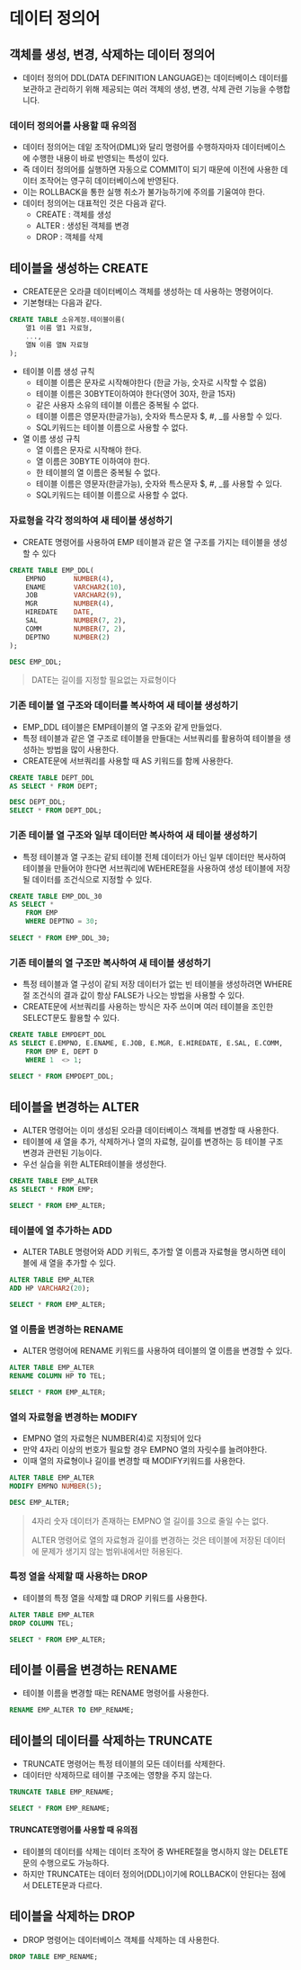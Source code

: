 # 데이터 정의어

## 객체를 생성, 변경, 삭제하는 데이터 정의어

- 데이터 정의어 DDL(DATA DEFINITION LANGUAGE)는 데이터베이스 데이터를 보관하고 관리하기 위해 제공되는 여러 객체의 생성, 변경, 삭제 관련 기능을 수행합니다.

### 데이터 정의어를 사용할 때 유의점

- 데이터 정의어는 데잍 조작어(DML)와 달리 명령어를 수행하자마자 데이터베이스에 수행한 내용이 바로 반영되는 특성이 있다.
- 즉 데이터 정의어를 실행하면 자동으로 COMMIT이 되기 때문에 이전에 사용한 데이터 조작어는 영구히 데이터베이스에 반영된다.
- 이는 ROLLBACK을 통한 실행 취소가 불가능하기에 주의를 기울여야 한다.
- 데이터 정의어는 대표적인 것은 다음과 같다.
  - CREATE : 객체를 생성
  - ALTER : 생성된 객체를 변경
  - DROP : 객체를 삭제

## 테이블을 생성하는 CREATE

- CREATE문은 오라클 데이터베이스 객체를 생성하는 데 사용하는 명령어이다.
- 기본형태는 다음과 같다.

```SQL
CREATE TABLE 소유계정.테이블이름(
	열1 이름 열1 자료형,
    ...,
   	열N 이름 열N 자료형
);
```

- 테이블 이름 생성 규칙
  - 테이블 이름은 문자로 시작해야한다 (한글 가능, 숫자로 시작할 수 없음)
  - 테이블 이름은 30BYTE이하여야 한다(영어 30자, 한글 15자)
  - 같은 사용자 소유의 테이블 이름은 중복될 수 없다.
  - 테이블 이름은 영문자(한글가능), 숫자와 특스문자 $, #, _를 사용할 수 있다.
  - SQL키워드는 테이블 이름으로 사용할 수 없다.
- 열 이름 생성 규칙
  - 열 이름은 문자로 시작해야 한다.
  - 열 이름은 30BYTE 이하여야 한다.
  - 한 테이블의 열 이름은 중복될 수 없다.
  - 테이블 이름은 영문자(한글가능), 숫자와 특스문자 $, #, _를 사용할 수 있다.
  - SQL키워드는 테이블 이름으로 사용할 수 없다.

### 자료형을 각각 정의하여 새 테이블 생성하기

- CREATE 명령어를 사용하여 EMP 테이블과 같은 열 구조를 가지는 테이블을 생성할 수 있다

```SQL
CREATE TABLE EMP_DDL(
	EMPNO		NUMBER(4),
    ENAME		VARCHAR2(10),
    JOB			VARCHAR2(9),
    MGR			NUMBER(4),
    HIREDATE	DATE,
    SAL			NUMBER(7, 2),
    COMM		NUMBER(7, 2),
    DEPTNO		NUMBER(2)
);

DESC EMP_DDL;
```

> DATE는 길이를 지정할 필요없는 자료형이다

### 기존 테이블 열 구조와 데이터를 복사하여 새 테이블 생성하기

- EMP_DDL 테이블은 EMP테이블의 열 구조와 같게 만들었다.
- 특정 테이블과 같은 열 구조로 테이블을 만들대는 서브쿼리를 활용하여 테이블을 생성하는 방법을 많이 사용한다.
- CREATE문에 서브쿼리를 사용할 때 AS 키워드를 함께 사용한다.

```SQL
CREATE TABLE DEPT_DDL
AS SELECT * FROM DEPT;

DESC DEPT_DDL;
SELECT * FROM DEPT_DDL;
```

### 기존 테이블 열 구조와 일부 데이터만 복사하여 새 테이블 생성하기

- 특정 테이블과 열 구조는 같되 테이블 전체 데이터가 아닌 일부 데이터만 복사하여 테이블을 만들어야 한다면 서브쿼리에 WEHERE절을 사용하여 생성 테이블에 저장될 데이터를 조건식으로 지정할 수 있다.

```SQL
CREATE TABLE EMP_DDL_30
AS SELECT *
	FROM EMP
	WHERE DEPTNO = 30;
	
SELECT * FROM EMP_DDL_30;
```

### 기존 테이블의 열 구조만 복사하여 새 테이블 생성하기

- 특정 테이블과 열 구성이 같되 저장 데이터가 없는 빈 테이블을 생성하려면 WHERE절 조건식의 결과 값이 항상 FALSE가 나오는 방법을 사용할 수 있다.
- CREATE문에 서브쿼리를 사용하는 방식은 자주 쓰이며 여러 테이블을 조인한 SELECT문도 활용할 수 있다.

```SQL
CREATE TABLE EMPDEPT_DDL
AS SELECT E.EMPNO, E.ENAME, E.JOB, E.MGR, E.HIREDATE, E.SAL, E.COMM, 			D.DEPTNO, D.DNAME, D.LOC
	FROM EMP E, DEPT D
	WHERE 1  <> 1;
	
SELECT * FROM EMPDEPT_DDL;
```

## 테이블을 변경하는 ALTER

- ALTER 명령어는 이미 생성된 오라클 데이터베이스 객체를 변경할 때 사용한다.
- 테이블에 새 열을 추가, 삭제하거나 열의 자료형, 길이를 변경하는 등 테이블 구조 변경과 관련된 기능이다.
- 우선 실습을 위한 ALTER테이블을 생성한다.

```SQL
CREATE TABLE EMP_ALTER
AS SELECT * FROM EMP;

SELECT * FROM EMP_ALTER;
```

### 테이블에 열 추가하는 ADD

- ALTER TABLE 명령어와 ADD 키워드, 추가할 열 이름과 자료형을 명시하면 테이블에 새 열을 추가할 수 있다.

```SQL
ALTER TABLE EMP_ALTER
ADD HP VARCHAR2(20);

SELECT * FROM EMP_ALTER;
```

### 열 이름을 변경하는 RENAME

- ALTER 명령어에 RENAME 키워드를 사용하여 테이블의 열 이름을 변경할 수 있다.

```SQL
ALTER TABLE EMP_ALTER
RENAME COLUMN HP TO TEL;

SELECT * FROM EMP_ALTER;
```

### 열의 자료형을 변경하는 MODIFY

- EMPNO 열의 자료형은 NUMBER(4)로 지정되어 있다
- 만약 4자리 이상의 번호가 필요할 경우 EMPNO 열의 자릿수를 늘려야한다.
- 이때 열의 자료형이나 길이를 변경할 때 MODIFY키워드를 사용한다.

```SQL
ALTER TABLE EMP_ALTER
MODIFY EMPNO NUMBER(5);

DESC EMP_ALTER;
```

> 4자리 숫자 데이터가 존재하는 EMPNO 열 길이를 3으로 줄일 수는 없다.
>
> ALTER 명령어로 열의 자료형과 길이를 변경하는 것은 테이블에 저장된 데이터에 문제가 생기지 않는 범위내에서만 허용된다.

### 특정 열을 삭제할 때 사용하는 DROP

- 테이블의 특정 열을 삭제할 떄 DROP 키워드를 사용한다.

```SQL
ALTER TABLE EMP_ALTER
DROP COLUMN TEL;

SELECT * FROM EMP_ALTER;
```

## 테이블 이름을 변경하는 RENAME

- 테이블 이름을 변경할 때는 RENAME 명령어를 사용한다.

```SQL
RENAME EMP_ALTER TO EMP_RENAME;
```

## 테이블의 데이터를 삭제하는 TRUNCATE

- TRUNCATE 명령어는 특정 테이블의 모든 데이터를 삭제한다.
- 데이터만 삭제하므로 테이블 구조에는 영향을 주지 않는다.

```SQL
TRUNCATE TABLE EMP_RENAME;

SELECT * FROM EMP_RENAME;
```

#### TRUNCATE명령어를 사용할 때 유의점

- 테이블의 데이터를 삭제는 데이터 조작어 중 WHERE절을 명시하지 않는 DELETE문의 수행으로도 가능하다.
- 하지만 TRUNCATE는 데이터 정의어(DDL)이기에 ROLLBACK이 안된다는 점에서 DELETE문과 다르다.

## 테이블을 삭제하는 DROP

- DROP 명령어는 데이터베이스 객체를 삭제하는 데 사용한다.

```SQL
DROP TABLE EMP_RENAME;
```

